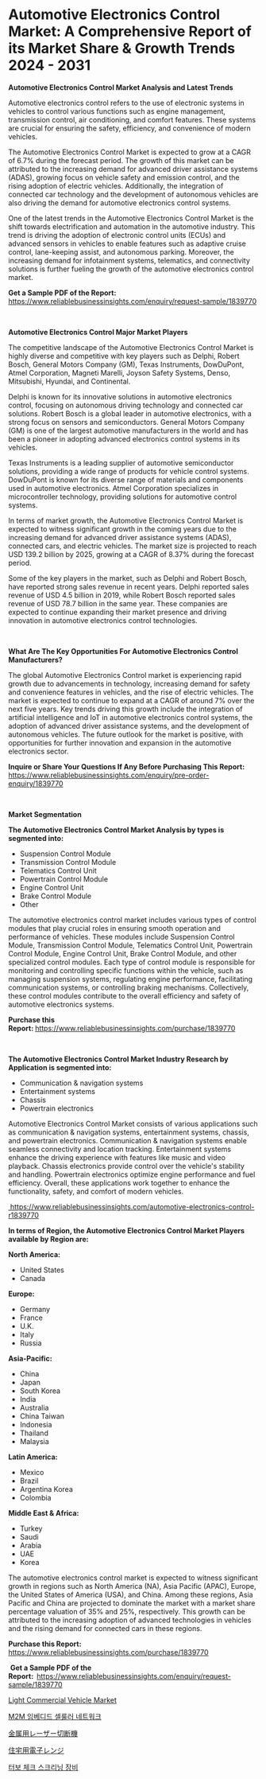 <p><h1>Automotive Electronics Control Market: A Comprehensive Report of its Market Share & Growth Trends 2024 - 2031</h1></p><p><strong>Automotive Electronics Control Market Analysis and Latest Trends</strong></p>
<p><p>Automotive electronics control refers to the use of electronic systems in vehicles to control various functions such as engine management, transmission control, air conditioning, and comfort features. These systems are crucial for ensuring the safety, efficiency, and convenience of modern vehicles.</p><p>The Automotive Electronics Control Market is expected to grow at a CAGR of 6.7% during the forecast period. The growth of this market can be attributed to the increasing demand for advanced driver assistance systems (ADAS), growing focus on vehicle safety and emission control, and the rising adoption of electric vehicles. Additionally, the integration of connected car technology and the development of autonomous vehicles are also driving the demand for automotive electronics control systems.</p><p>One of the latest trends in the Automotive Electronics Control Market is the shift towards electrification and automation in the automotive industry. This trend is driving the adoption of electronic control units (ECUs) and advanced sensors in vehicles to enable features such as adaptive cruise control, lane-keeping assist, and autonomous parking. Moreover, the increasing demand for infotainment systems, telematics, and connectivity solutions is further fueling the growth of the automotive electronics control market.</p></p>
<p><strong>Get a Sample PDF of the Report:&nbsp;</strong> <a href="https://www.reliablebusinessinsights.com/enquiry/request-sample/1839770">https://www.reliablebusinessinsights.com/enquiry/request-sample/1839770</a></p>
<p>&nbsp;</p>
<p><strong>Automotive Electronics Control Major Market Players</strong></p>
<p><p>The competitive landscape of the Automotive Electronics Control Market is highly diverse and competitive with key players such as Delphi, Robert Bosch, General Motors Company (GM), Texas Instruments, DowDuPont, Atmel Corporation, Magneti Marelli, Joyson Safety Systems, Denso, Mitsubishi, Hyundai, and Continental. </p><p>Delphi is known for its innovative solutions in automotive electronics control, focusing on autonomous driving technology and connected car solutions. Robert Bosch is a global leader in automotive electronics, with a strong focus on sensors and semiconductors. General Motors Company (GM) is one of the largest automotive manufacturers in the world and has been a pioneer in adopting advanced electronics control systems in its vehicles.</p><p>Texas Instruments is a leading supplier of automotive semiconductor solutions, providing a wide range of products for vehicle control systems. DowDuPont is known for its diverse range of materials and components used in automotive electronics. Atmel Corporation specializes in microcontroller technology, providing solutions for automotive control systems.</p><p>In terms of market growth, the Automotive Electronics Control Market is expected to witness significant growth in the coming years due to the increasing demand for advanced driver assistance systems (ADAS), connected cars, and electric vehicles. The market size is projected to reach USD 139.2 billion by 2025, growing at a CAGR of 8.37% during the forecast period.</p><p>Some of the key players in the market, such as Delphi and Robert Bosch, have reported strong sales revenue in recent years. Delphi reported sales revenue of USD 4.5 billion in 2019, while Robert Bosch reported sales revenue of USD 78.7 billion in the same year. These companies are expected to continue expanding their market presence and driving innovation in automotive electronics control technologies.</p></p>
<p>&nbsp;</p>
<p><strong>What Are The Key Opportunities For Automotive Electronics Control Manufacturers?</strong></p>
<p><p>The global Automotive Electronics Control market is experiencing rapid growth due to advancements in technology, increasing demand for safety and convenience features in vehicles, and the rise of electric vehicles. The market is expected to continue to expand at a CAGR of around 7% over the next five years. Key trends driving this growth include the integration of artificial intelligence and IoT in automotive electronics control systems, the adoption of advanced driver assistance systems, and the development of autonomous vehicles. The future outlook for the market is positive, with opportunities for further innovation and expansion in the automotive electronics sector.</p></p>
<p><strong>Inquire or Share Your Questions If Any Before Purchasing This Report:</strong> <a href="https://www.reliablebusinessinsights.com/enquiry/pre-order-enquiry/1839770">https://www.reliablebusinessinsights.com/enquiry/pre-order-enquiry/1839770</a></p>
<p>&nbsp;</p>
<p><strong>Market Segmentation</strong></p>
<p><strong>The Automotive Electronics Control Market Analysis by types is segmented into:</strong></p>
<p><ul><li>Suspension Control Module</li><li>Transmission Control Module</li><li>Telematics Control Unit</li><li>Powertrain Control Module</li><li>Engine Control Unit</li><li>Brake Control Module</li><li>Other</li></ul></p>
<p><p>The automotive electronics control market includes various types of control modules that play crucial roles in ensuring smooth operation and performance of vehicles. These modules include Suspension Control Module, Transmission Control Module, Telematics Control Unit, Powertrain Control Module, Engine Control Unit, Brake Control Module, and other specialized control modules. Each type of control module is responsible for monitoring and controlling specific functions within the vehicle, such as managing suspension systems, regulating engine performance, facilitating communication systems, or controlling braking mechanisms. Collectively, these control modules contribute to the overall efficiency and safety of automotive electronics systems.</p></p>
<p><strong>Purchase this Report:&nbsp;</strong><a href="https://www.reliablebusinessinsights.com/purchase/1839770">https://www.reliablebusinessinsights.com/purchase/1839770</a></p>
<p>&nbsp;</p>
<p><strong>The Automotive Electronics Control Market Industry Research by Application is segmented into:</strong></p>
<p><ul><li>Communication & navigation systems</li><li>Entertainment systems</li><li>Chassis</li><li>Powertrain electronics</li></ul></p>
<p><p>Automotive Electronics Control Market consists of various applications such as communication & navigation systems, entertainment systems, chassis, and powertrain electronics. Communication & navigation systems enable seamless connectivity and location tracking. Entertainment systems enhance the driving experience with features like music and video playback. Chassis electronics provide control over the vehicle's stability and handling. Powertrain electronics optimize engine performance and fuel efficiency. Overall, these applications work together to enhance the functionality, safety, and comfort of modern vehicles.</p></p>
<p><a href="https://www.reliablebusinessinsights.com/automotive-electronics-control-r1839770">&nbsp;https://www.reliablebusinessinsights.com/automotive-electronics-control-r1839770</a></p>
<p><strong>In terms of Region, the Automotive Electronics Control Market Players available by Region are:</strong></p>
<p>
    <p> <strong> North America: </strong>
        <ul>
            <li>United States</li>
            <li>Canada</li>
        </ul>
        </p> 
    <p> <strong> Europe: </strong>
        <ul>
            <li>Germany</li>
            <li>France</li>
            <li>U.K.</li>
            <li>Italy</li>
            <li>Russia</li>
        </ul>
        </p> 
    <p> <strong> Asia-Pacific: </strong>
        <ul>
            <li>China</li>
            <li>Japan</li>
            <li>South Korea</li>
            <li>India</li>
            <li>Australia</li>
            <li>China Taiwan</li>
            <li>Indonesia</li>
            <li>Thailand</li>
            <li>Malaysia</li>
        </ul>
        </p> 
    <p> <strong> Latin America: </strong>
        <ul>
            <li>Mexico</li>
            <li>Brazil</li>
            <li>Argentina Korea</li>
            <li>Colombia</li>
        </ul>
        </p> 
    <p> <strong> Middle East & Africa: </strong>
        <ul>
            <li>Turkey</li>
            <li>Saudi</li>
            <li>Arabia</li>
            <li>UAE</li>
            <li>Korea</li>
        </ul>
    </p>
    </p>
<p><p>The automotive electronics control market is expected to witness significant growth in regions such as North America (NA), Asia Pacific (APAC), Europe, the United States of America (USA), and China. Among these regions, Asia Pacific and China are projected to dominate the market with a market share percentage valuation of 35% and 25%, respectively. This growth can be attributed to the increasing adoption of advanced technologies in vehicles and the rising demand for connected cars in these regions.</p></p>
<p><strong>Purchase this Report: </strong><a href="https://www.reliablebusinessinsights.com/purchase/1839770">https://www.reliablebusinessinsights.com/purchase/1839770</a></p>
<p>&nbsp;<strong>Get a Sample PDF of the Report:&nbsp;&nbsp;</strong><a href="https://www.reliablebusinessinsights.com/enquiry/request-sample/1839770">https://www.reliablebusinessinsights.com/enquiry/request-sample/1839770</a></p>
<p><strong></strong></p>
<p><p><a href="https://github.com/gladysalidde/Market-Research-Report-List-1/blob/main/light-commercial-vehicle-market.md">Light Commercial Vehicle Market</a></p><p><a href="https://github.com/brainlyez1/Market-Research-Report-List-1/blob/main/4731684115103.md">M2M 임베디드 셀룰러 네트워크</a></p><p><a href="https://github.com/ChloeConn27/Market-Research-Report-List-1/blob/main/5709593127996.md">金属用レーザー切断機</a></p><p><a href="https://github.com/Andrewones2023/Market-Research-Report-List-1/blob/main/3093312127995.md">住宅用電子レンジ</a></p><p><a href="https://github.com/regina00882/Market-Research-Report-List-1/blob/main/1935979115104.md">터보 체크 스크리닝 장비</a></p></p>